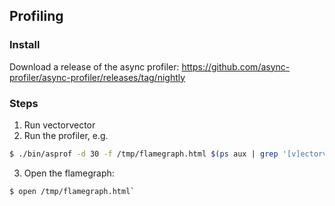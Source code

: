
## Profiling

### Install
Download a release of the async profiler: https://github.com/async-profiler/async-profiler/releases/tag/nightly

### Steps

1. Run vectorvector
2. Run the profiler, e.g. 

```sh
$ ./bin/asprof -d 30 -f /tmp/flamegraph.html $(ps aux | grep '[v]ectorvector' | grep MainKt  | awk '{print $2}')
```

3. Open the flamegraph: 

```sh
$ open /tmp/flamegraph.html`
```
